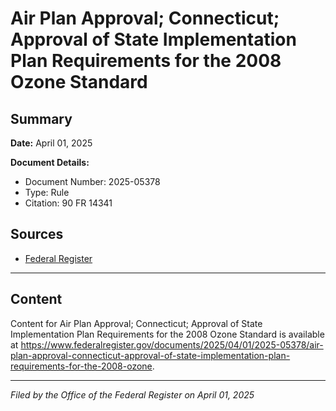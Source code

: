 # Air Plan Approval; Connecticut; Approval of State Implementation Plan Requirements for the 2008 Ozone Standard

## Summary

**Date:** April 01, 2025

**Document Details:**
- Document Number: 2025-05378
- Type: Rule
- Citation: 90 FR 14341

## Sources
- [Federal Register](https://www.federalregister.gov/documents/2025/04/01/2025-05378/air-plan-approval-connecticut-approval-of-state-implementation-plan-requirements-for-the-2008-ozone)

---

## Content

Content for Air Plan Approval; Connecticut; Approval of State Implementation Plan Requirements for the 2008 Ozone Standard is available at https://www.federalregister.gov/documents/2025/04/01/2025-05378/air-plan-approval-connecticut-approval-of-state-implementation-plan-requirements-for-the-2008-ozone.

---

*Filed by the Office of the Federal Register on April 01, 2025*
